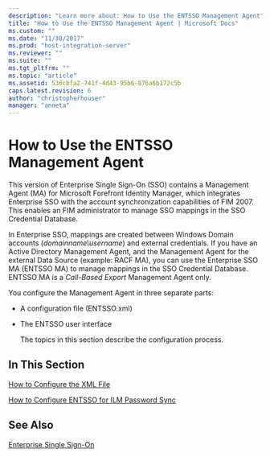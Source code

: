 ```yaml
---
description: "Learn more about: How to Use the ENTSSO Management Agent"
title: "How to Use the ENTSSO Management Agent | Microsoft Docs"
ms.custom: ""
ms.date: "11/30/2017"
ms.prod: "host-integration-server"
ms.reviewer: ""
ms.suite: ""
ms.tgt_pltfrm: ""
ms.topic: "article"
ms.assetid: 536cbfa2-741f-4d43-95b6-876a6b172c5b
caps.latest.revision: 6
author: "christopherhouser"
manager: "anneta"
---
```

# How to Use the ENTSSO Management Agent
This version of Enterprise Single Sign-On (SSO) contains a Management Agent (MA) for Microsoft Forefront Identity Manager, which integrates Enterprise SSO with the account synchronization capabilities of FIM 2007. This enables an FIM administrator to manage SSO mappings in the SSO Credential Database.  
  
 In Enterprise SSO, mappings are created between Windows Domain accounts (*domainname\username*) and external credentials. If you have an Active Directory Management Agent, and the Management Agent for the external Data Source (example: RACF MA), you can use the Enterprise SSO MA (ENTSSO MA) to manage mappings in the SSO Credential Database. ENTSSO MA is a *Call-Based Export* Management Agent only.  
  
 You configure the Management Agent in three separate parts:  
  
- A configuration file (ENTSSO.xml)  
  
- The ENTSSO user interface  
  
  The topics in this section describe the configuration process.  
  
## In This Section  
 [How to Configure the XML File](../esso/how-to-configure-the-xml-file.md)  
  
 [How to Configure ENTSSO for ILM Password Sync](../esso/how-to-configure-entsso-for-ilm-password-sync.md)  
  
## See Also  
 [Enterprise Single Sign-On](../esso/enterprise-single-sign-on1.md)
